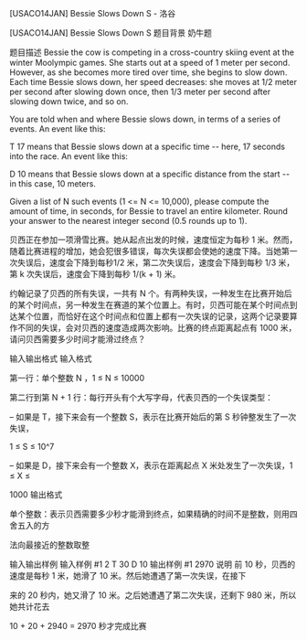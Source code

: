 



[USACO14JAN] Bessie Slows Down S - 洛谷














[USACO14JAN] Bessie Slows Down S
题目背景
奶牛题

题目描述
Bessie the cow is competing in a cross-country skiing event at the winter Moolympic games.  She starts out at a speed of 1 meter per second. However, as she becomes more tired over time, she begins to slow down. Each time Bessie slows down, her speed decreases: she moves at 1/2 meter per second after slowing down once, then 1/3 meter per second after slowing down twice, and so on.

You are told when and where Bessie slows down, in terms of a series of events.  An event like this:

T 17
means that Bessie slows down at a specific time -- here, 17 seconds into the race.  An event like this:

D 10
means that Bessie slows down at a specific distance from the start -- in this case, 10 meters.

Given a list of N such events (1 <= N <= 10,000), please compute the amount of time, in seconds, for Bessie to travel an entire kilometer.  Round your answer to the nearest integer second (0.5 rounds up to 1).

贝西正在参加一项滑雪比赛。她从起点出发的时候，速度恒定为每秒 1 米。然而，随着比赛进程的增加，她会犯很多错误，每次失误都会使她的速度下降。当她第一次失误后，速度会下降到每秒1/2 米，第二次失误后，速度会下降到每秒 1/3 米，第 k 次失误后，速度会下降到每秒 1/(k + 1) 米。

约翰记录了贝西的所有失误，一共有 N 个。有两种失误，一种发生在比赛开始后的某个时间点，另一种发生在赛道的某个位置上。有时，贝西可能在某个时间点到达某个位置，而恰好在这个时间点和位置上都有一次失误的记录，这两个记录要算作不同的失误，会对贝西的速度造成两次影响。比赛的终点距离起点有 1000 米，请问贝西需要多少时间才能滑过终点？

输入输出格式
输入格式

第一行：单个整数 N ，1 ≤ N ≤ 10000

第二行到第 N + 1 行：每行开头有个大写字母，代表贝西的一个失误类型：

– 如果是 T，接下来会有一个整数 S，表示在比赛开始后的第 S 秒钟整发生了一次失误，

1 ≤ S ≤ 10^7

– 如果是 D，接下来会有一个整数 X，表示在距离起点 X 米处发生了一次失误，1 ≤ X ≤

1000
输出格式

单个整数：表示贝西需要多少秒才能滑到终点，如果精确的时间不是整数，则用四舍五入的方

法向最接近的整数取整

输入输出样例
输入样例 #1
2
T 30
D 10
输出样例 #1
2970
说明
前 10 秒，贝西的速度是每秒 1 米，她滑了 10 米。然后她遭遇了第一次失误，在接下

来的 20 秒内，她又滑了 10 米。之后她遭遇了第二次失误，还剩下 980 米，所以她共计花去

10 + 20 + 2940 = 2970 秒才完成比赛







